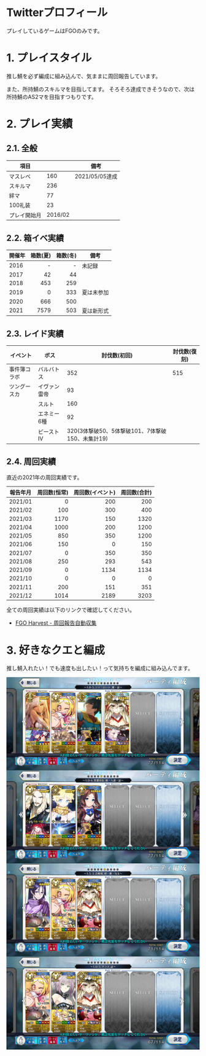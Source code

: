 # Twitterプロフィール <!-- omit in toc -->

プレイしているゲームはFGOのみです。


# 1. プレイスタイル

推し鯖を必ず編成に組み込んで、気ままに周回報告しています。

また、所持鯖のスキルマを目指してます。
そろそろ達成できそうなので、次は所持鯖のAS2マを目指すつもりです。


# 2. プレイ実績


## 2.1. 全般

| 項目         |         | 備考           |
| ------------ | ------- | -------------- |
| マスレベ     | 160     | 2021/05/05達成 |
| スキルマ     | 236     |                |
| 絆マ         | 77      |                |
| 100礼装      | 23      |                |
| プレイ開始月 | 2016/02 |                |


## 2.2. 箱イベ実績

| 開催年 | 箱数(夏) | 箱数(冬) | 備考       |
| ------ | -------: | -------: | ---------- |
| 2016   |        - |        - | 未記録     |
| 2017   |       42 |       44 |            |
| 2018   |      453 |      259 |            |
| 2019   |        0 |      333 | 夏は未参加 |
| 2020   |      666 |      500 |            |
| 2021   |     7579 |      503 | 夏は新形式 |


## 2.3. レイド実績

| イベント     | ボス         | 討伐数(初回)                                     | 討伐数(復刻) |
| ------------ | ------------ | ------------------------------------------------ | ------------ |
| 事件簿コラボ | バルバトス   | 352                                              | 515          |
| ツングースカ | イヴァン雷帝 | 93                                               |              |
|              | スルト       | 160                                              |              |
|              | エネミー6種  | 92                                               |              |
|              | ビーストⅣ    | 320(3体撃破50、5体撃破101、7体撃破150、未集計19) |              |


## 2.4. 周回実績

直近の2021年の周回実績です。

| 報告年月 | 周回数(恒常) | 周回数(イベント) | 周回数(合計) |
| -------- | -----------: | ---------------: | -----------: |
| 2021/01  |            0 |              200 |          200 |
| 2021/02  |          100 |              300 |          400 |
| 2021/03  |         1170 |              150 |         1320 |
| 2021/04  |         1000 |              200 |         1200 |
| 2021/05  |          850 |              350 |         1200 |
| 2021/06  |          150 |                0 |          150 |
| 2021/07  |            0 |              350 |          350 |
| 2021/08  |          250 |              293 |          543 |
| 2021/09  |            0 |             1134 |         1134 |
| 2021/10  |            0 |                0 |            0 |
| 2021/11  |          200 |              151 |          351 |
| 2021/12  |         1014 |             2189 |         3203 |

全ての周回実績は以下のリンクで確認してください。
  - [FGO Harvest - 周回報告自動収集](https://fgojunks.max747.org/harvest/contents/user/silverag_corgi.html)


# 3. 好きなクエと編成

推し鯖入れたい！でも速度も出したい！って気持ちを編成に組み込んでます。

<img src="./assets/img/Screenshot_20220129-114843000.jpg" width="900">

